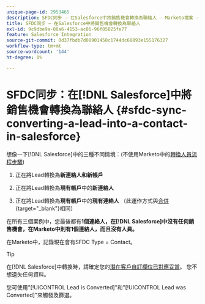 ```yaml
---
unique-page-id: 2953465
description: SFDC同步 — 在Salesforce中將銷售機會轉換為聯絡人 — Marketo檔案 — 產品檔案
title: SFDC同步 — 在Salesforce中將銷售機會轉換為聯絡人
exl-id: 9c9dbe9a-80a6-4153-ac86-96f85025fe77
feature: Salesforce Integration
source-git-commit: 0d37fbdb7d08901458c1744dc68893e155176327
workflow-type: tm+mt
source-wordcount: '144'
ht-degree: 0%

---
```


# SFDC同步：在[!DNL Salesforce]中將銷售機會轉換為聯絡人 {#sfdc-sync-converting-a-lead-into-a-contact-in-salesforce}

想像一下[!DNL Salesforce]中的三種不同情境：(不使用Marketo中的[轉換人員流程步驟](/help/marketo/product-docs/core-marketo-concepts/smart-campaigns/flow-actions/convert-person.md))

1. 正在將Lead轉換為&#x200B;**新連絡人和新帳戶**
1. 正在將Lead轉換為&#x200B;**現有帳戶**&#x200B;中的&#x200B;**新連絡人**

1. 正在將Lead轉換為&#x200B;**現有帳戶**&#x200B;中的&#x200B;**現有連絡人** （此運作方式與[合併](/help/marketo/product-docs/crm-sync/salesforce-sync/sfdc-sync-details/sfdc-sync-merging-a-lead-contact-person.md){target="_blank"}相同）

在所有三個案例中，您最後都有&#x200B;**1個連絡人，在[!DNL Salesforce]中沒有任何銷售機會，在Marketo中則有1個連絡人，而且沒有人員。**

在Marketo中，記錄現在會有SFDC Type = Contact。

>[!TIP]
>
>在[!DNL Salesforce]中轉換時，請確定您的[潛在客戶自訂欄位已對應妥當](https://help.salesforce.com/apex/HTViewHelpDoc?id=customize_mapleads.htm)。 您不想遺失任何資料。

您可使用&quot;[!UICONTROL Lead is Converted]&quot;和&quot;[!UICONTROL Lead was Converted]&quot;來觸發及篩選。
